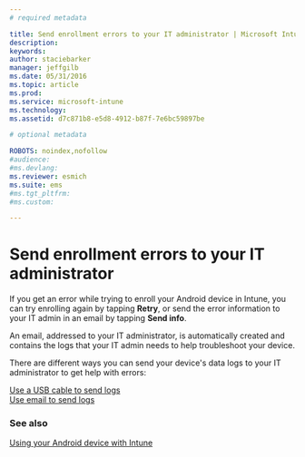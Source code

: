 ```yaml
---
# required metadata

title: Send enrollment errors to your IT administrator | Microsoft Intune
description:
keywords:
author: staciebarker
manager: jeffgilb
ms.date: 05/31/2016
ms.topic: article
ms.prod:
ms.service: microsoft-intune
ms.technology:
ms.assetid: d7c871b8-e5d8-4912-b87f-7e6bc59897be

# optional metadata

ROBOTS: noindex,nofollow
#audience:
#ms.devlang:
ms.reviewer: esmich
ms.suite: ems
#ms.tgt_pltfrm:
#ms.custom:

---
```



# Send enrollment errors to your IT administrator

If you get an error while trying to enroll your Android device in Intune, you can try enrolling again by tapping **Retry**, or send the error information to your IT admin in an email by tapping **Send info**. 

An email, addressed to your IT administrator, is automatically created and contains the logs that your IT admin needs to help troubleshoot your device.

There are different ways you can send your device's data logs to your IT administrator to get help with errors:

[Use a USB cable to send logs](send-diagnostic-data-logs-to-your-it-administrator-using-a-usb-cable-android.md)</br>
[Use email to send logs](send-diagnostic-data-logs-to-your-it-administrator-using-email-android.md)

### See also
[Using your Android device with Intune](using-your-android-device-with-intune.md)